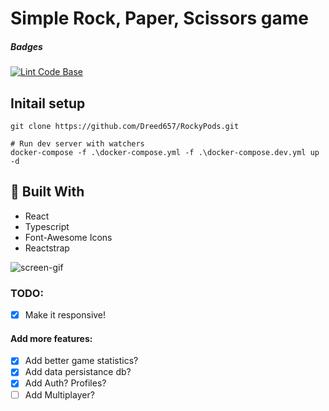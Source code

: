 # Simple Rock, Paper, Scissors game

##### Badges
[![Lint Code Base](https://github.com/Dreed657/RockyPods/actions/workflows/super-linter.yml/badge.svg)](https://github.com/Dreed657/RockyPods/actions/workflows/super-linter.yml)


## Initail setup

```shell
git clone https://github.com/Dreed657/RockyPods.git

# Run dev server with watchers
docker-compose -f .\docker-compose.yml -f .\docker-compose.dev.yml up -d

```

## :hammer: Built With
- React
- Typescript
- Font-Awesome Icons
- Reactstrap

![screen-gif](https://i.imgur.com/brDWquV.gif)

### TODO:
- [x] Make it responsive!

####  Add more features:
- [x] Add better game statistics?
- [x] Add data persistance db?
- [x] Add Auth? Profiles?
- [ ] Add Multiplayer?
